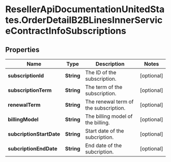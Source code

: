 # ResellerApiDocumentationUnitedStates.OrderDetailB2BLinesInnerServiceContractInfoSubscriptions

## Properties

Name | Type | Description | Notes
------------ | ------------- | ------------- | -------------
**subscriptionId** | **String** | The ID of the subscription. | [optional] 
**subscriptionTerm** | **String** | The term of the subscription. | [optional] 
**renewalTerm** | **String** | The renewal term of the subscription. | [optional] 
**billingModel** | **String** | The billing model of the billing. | [optional] 
**subcriptionStartDate** | **String** | Start date of the subcription. | [optional] 
**subcriptionEndDate** | **String** | End date of the subcription. | [optional] 


